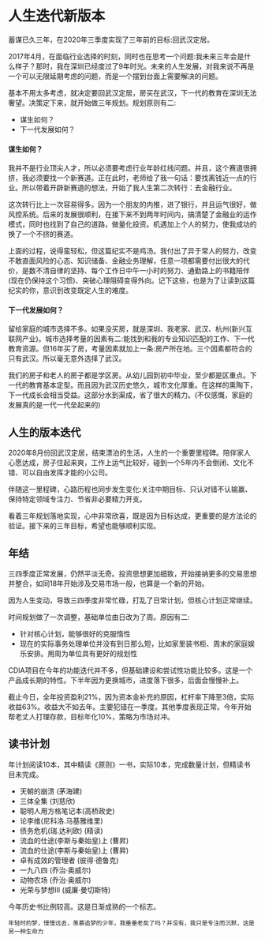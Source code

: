 # 人生迭代新版本

蓄谋已久三年，在2020年三季度实现了三年前的目标:回武汉定居。

2017年4月，在面临行业选择的时刻，同时也在思考一个问题:我未来三年会是什么样子？那时，我在深圳已经度过了9年时光。未来的人生发展，对我来说不再是一个可以无限延期考虑的问题，而是一个摆到台面上需要解决的问题。

基本不用太多考虑，就决定要回武汉定居，房买在武汉，下一代的教育在深圳无法奢望。决策定下来，就开始做三年规划。规划原则有二:

- 谋生如何？
- 下一代发展如何？

#### 谋生如何？

我并不是行业顶尖人才，所以必须要考虑行业年龄红线问题。并且，这个赛道很拥挤，我必须要找一个新赛道。正在此时，老师给了我一句话：要找离钱近一点的行业。所以带着开辟新赛道的想法，开始了我人生第二次转行：去金融行业。

这次转行比上一次容易得多。因为一个朋友的内推，进了银行，并且运气很好，做风控系统。后来的发展很顺利，在接下来不到两年时间内，搞清楚了金融业的运作模式，同时也找到了自己的道路，做量化投资。机遇加上个人的努力，使我成功的换了一个不挤的赛道。

上面的过程，说得蛮轻松，但这篇纪实不是鸡汤。我付出了异于常人的努力，改变不敢直面风险的心态、知识储备、金融业务理解，任意一项都需要付出很大的代价，是数不清自律的坚持、每个工作日中午一小时的努力、通勤路上的书籍陪伴(现在仍保持这个习惯)、突破心理阻碍变得外向。记下这些，也是为了让读到这篇纪实的你，意识到改变既定人生的难度。

#### 下一代发展如何？

留给家庭的城市选择不多。如果没买房，就是深圳、我老家、武汉、杭州(新兴互联网产业)。城市选择考量的因素有二:能找到和我的专业知识匹配的工作、下一代教育资源。但16年买了房，考量因素就加上一条:房产所在地。三个因素都符合的只有武汉。所以毫无意外选择了武汉。

我们的房子和老人的房子都是学区房。从幼儿园到初中毕业，至少都是区重点。下一代的教育基本定型。而且因为武汉历史悠久，城市文化厚重。在这样的熏陶下，下一代成长会相当受益。这部分水到渠成，省了很大的精力。(不仅感慨，家庭的发展真的是一代一代垒起来的)

## 人生的版本迭代

2020年8月份回武汉定居，结束漂泊的生活，人生的一个重要里程碑。陪伴家人心愿达成，房子住起来爽，工作上运气比较好，碰到一个5年内不会倒闭、文化不错、可以自由发挥才能的小公司。

伴随这一里程碑，心路历程也同步发生变化:关注中期目标、只认对错不认输赢、保持特定领域专注力、节省非必要精力开支。

看着三年规划落地实现，心中非常欣喜，既是因为目标达成，更重要的是方法论的验证。接下来的三年目标，希望也能够顺利实现。

## 年结

三四季度正常发展，仍然平淡无奇。投资思想更加细致，开始接纳更多的交易思想并整合，如同18年开始涉及交易市场一般，也算是一个新的开始。

因为人生变动，导致三四季度非常忙碌，打乱了日常计划，但核心计划正常继续。

时间规划做了一次调整，基础单位由日改为了周。原因有二:

- 针对核心计划，能够很好的克服惰性
- 现在的实际事务处理单位并没有到日那么短，比如家里装书柜、周末的家庭娱乐安排。用周为单位具有更好的规划性

CDIA项目在今年的功能迭代并不多，但基础建设和尝试性功能比较多。这是一个产品成长期的特性。下半年因为更换城市，进度落下很多，后面会慢慢补上。

截止今日，全年投资盈利21%，因为资本金补充的原因，杠杆率下降至3倍，实际收益63%。收益大不如去年。主要犯错在一季度。其他季度表现正常。今年开始帮老丈人打理存款，目标年化10%，策略为市场对冲。

## 读书计划

年计划阅读10本，其中精读《原则》一书，实际10本，完成数量计划，但精读书目未完成。

- 天朝的崩溃 (茅海建)
- 三体全集 (刘慈欣)
- 聪明人用方格笔记本(高桥政史)
- 论李维(尼科洛.马基雅维里)
- 债务危机(瑞.达利欧) (精读)
- 流血的仕途(李斯与秦始皇)上 (曹昇)
- 流血的仕途(李斯与秦始皇)上 (曹昇)
- 卓有成效的管理者 (彼得·德鲁克)
- 一九八四 (乔治·奥威尔)
- 动物农场 (乔治·奥威尔)
- 光荣与梦想III (威廉·曼切斯特)

今年历史书比例较高。这是日渐成熟的一个标志。

`年轻时的梦，慢慢远去，羡慕追梦的少年，我垂垂老矣了吗？并没有，我只是专注而沉默，这是另一种生命力`
